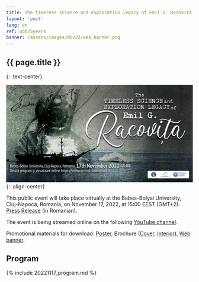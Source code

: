```yaml
---
title: The timeless science and exploration legacy of Emil G. Racoviță
layout: 'post'
lang: en
ref: ubb75years
banner: /assets/images/Nov22/web_banner.png
---
```


## {{ page.title }}
{: .text-center}

![](/assets/images/Nov22/web_banner.png){: .align-center}

This public event will take place virtually at the Babes-Bolyai University,  Cluj-Napoca, Romania, on November 17, 2022, at 15:00 EEST (GMT+2). [Press Release](/assets/images/Nov22/comunicat_presa_2022Nov17.pdf) (in Romanian).

The event is being streamed online on the following [YouTube channel](https://www.youtube.com/channel/UCQlrz7oSFbyjj3f6C_5Vngg).

Promotional materials for download:  [Poster](/assets/images/Nov22/poster.jpg), Brochure ([Cover](/assets/images/Nov22/brochure_front.jpg), [Interior](/assets/images/Nov22/brochure_interior.jpg)), [Web banner](/assets/images/Nov22/web_banner.png).


## Program

{% include 20221117_program.md %}